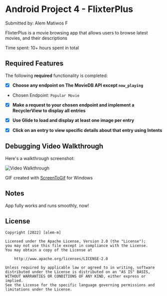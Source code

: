 # Android Project 4 - FlixterPlus

Submitted by: Alem Matiwos F

FlixterPlus is a movie browsing app that allows users to browse latest movies, and their descriptions

Time spent: 10+ hours spent in total

## Required Features

The following **required** functionality is completed:

- [x] **Choose any endpoint on The MovieDB API except `now_playing`**
 - Chosen Endpoint: `Popular Movie`
- [x] **Make a request to your chosen endpoint and implement a RecyclerView to display all entries**
- [x] **Use Glide to load and display at least one image per entry**
- [x] **Click on an entry to view specific details about that entry using Intents**


## Debugging Video Walkthrough

Here's a walkthrough screenshot:


<img src='https://user-images.githubusercontent.com/91217813/193965750-d2eb18fc-de26-4159-a56a-a114c02d9964.gif' title='Video Walkthrough' width='' alt='Video Walkthrough' />

GIF created with [ScreenToGif](https://www.screentogif.com/) for Windows

## Notes

App fully works and runs smoothly, now!

## License

    Copyright [2022] [alem-m]

    Licensed under the Apache License, Version 2.0 (the "License");
    you may not use this file except in compliance with the License.
    You may obtain a copy of the License at

        http://www.apache.org/licenses/LICENSE-2.0

    Unless required by applicable law or agreed to in writing, software
    distributed under the License is distributed on an "AS IS" BASIS,
    WITHOUT WARRANTIES OR CONDITIONS OF ANY KIND, either express or implied.
    See the License for the specific language governing permissions and
    limitations under the License.
